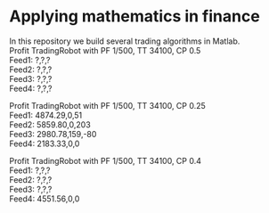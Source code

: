 # Applying mathematics in finance
In this repository we build several trading algorithms in Matlab.  
Profit TradingRobot with PF 1/500, TT 34100, CP 0.5  
Feed1: ?,?,?  
Feed2: ?,?,?  
Feed3: ?,?,?  
Feed4: ?,?,?  
  
Profit TradingRobot with PF 1/500, TT 34100, CP 0.25  
Feed1: 4874.29,0,51  
Feed2: 5859.80,0,203  
Feed3: 2980.78,159,-80  
Feed4: 2183.33,0,0  
  
Profit TradingRobot with PF 1/500, TT 34100, CP 0.4  
Feed1: ?,?,?  
Feed2: ?,?,?  
Feed3: ?,?,?  
Feed4: 4551.56,0,0  
